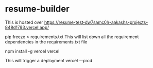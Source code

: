 # resume-builder

This is hosted over https://resume-test-dw7samc0h-aakashs-projects-848d1763.vercel.app/

pip freeze > requirements.txt
This will list down all the requirement dependencies in the requirements.txt file

npm install -g vercel
vercel

This will trigger a deployment 
vercel --prod